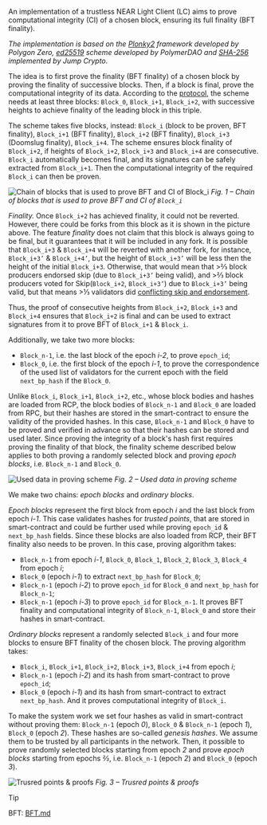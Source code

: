 An implementation of a trustless NEAR Light Client (LC) aims to prove computational integrity (CI) of a chosen block, ensuring its full finality (BFT finality). 

*The implementation is based on the [Plonky2](https://github.com/0xPolygonZero/plonky2/tree/main) framework developed by Polygon Zero, [ed25519](https://github.com/polymerdao/plonky2-ed25519) scheme developed by PolymerDAO and [SHA-256](https://github.com/JumpCrypto/plonky2-crypto/tree/main/src) implemented by Jump Crypto.*

The idea is to first prove the finality (BFT finality) of a chosen block by proving the finality of successive blocks. Then, if a block is final, prove the computational integrity of its data. According to the [protocol](https://nomicon.io/ChainSpec/Consensus#finality-condition), the scheme needs at least three blocks: `Block_0`, `Block_i+1`, `Block_i+2`, with successive heights to achieve finality of the leading block in this triple.

The scheme takes five blocks, instead: `Block_i` (block to be proven, BFT finality), `Block_i+1` (BFT finality), `Block_i+2` (BFT finality), `Block_i+3` (Doomslug finality), `Block_i+4`. The scheme ensures block finality of `Block_i+2`, if heights of `Block_i+2`, `Block_i+3` and `Block_i+4` are consecutive. `Block_i` automatically becomes final, and its signatures can be safely extracted from `Block_i+1`. Then the computational integrity of the required `Block_i` can then be proven. 

![Chain of blocks that is used to prove BFT and CI of Block_i](/near/schemes/1_Chain_CI_of_Block_i.png)
*Fig. 1 – Chain of blocks that is used to prove BFT and CI of `Block_i`*

*Finality.* Once `Block_i+2` has achieved finality, it could not be reverted. However, there could be forks from this block as it is shown in the picture above. The feature *finality* does not claim that this block is always going to be final, but it guarantees that it will be included in any fork. It is possible that  `Block_i+3` & `Block_i+4` will be reverted with another fork, for instance, `Block_i+3’` & `Block_i+4’`, but the height of `Block_i+3’` will be less then the height of the initial `Block_i+3`. Otherwise, that would mean that >⅔ block producers endorsed skip (due to `Block_i+3’` being valid), and >⅔ block producers voted for Skip(`Block_i+2`, `Block_i+3’`) due to `Block_i+3’` being valid, but that means >⅓ validators did [conflicting skip and endorsement](https://nomicon.io/ChainSpec/Consensus).

Thus, the proof of consecutive heights from `Block_i+2`, `Block_i+3` and `Block_i+4` ensures that `Block_i+2` is final and can be used to extract signatures from it to prove BFT of `Block_i+1` & `Block_i`.

Additionally, we take two more blocks: 
- `Block_n-1`, i.e. the last block of the epoch *i-2*, to prove `epoch_id`;
- `Block_0`, i.e. the first block of the epoch *i-1*, to prove the correspondence of the used list of validators for the current epoch with the field `next_bp_hash` if the `Block_0`. 

Unlike `Block_i`, `Block_i+1`, `Block_i+2`, etc., whose block bodies and hashes are loaded from RCP, the block bodies of `Block_n-1` and `Block_0` are loaded from RPC, but their hashes are stored in the smart-contract to ensure the validity of the provided hashes. In this case, `Block_n-1` and `Block_0` have to be proved and verified in advance so that their hashes can be stored and used later. Since proving the integrity of a block's hash first requires proving the finality of that block, the finality scheme described below applies to both proving a randomly selected block and proving *epoch blocks*, i.e. `Block_n-1` and `Block_0`.

![Used data in proving scheme](/near/schemes/2_Used_data_in_proving_scheme.png)
*Fig. 2 – Used data in proving scheme*

We make two chains: *epoch blocks* and *ordinary blocks*.

*Epoch blocks* represent the first block from epoch *i* and the last block from epoch *i-1*. This case validates hashes for *trusted points*, that are stored in smart-contract and could be further used while proving `epoch_id` & `next_bp_hash` fields. Since these blocks are also loaded from RCP, their BFT finality also needs to be proven. In this case, proving algorithm takes:
- `Block_n-1` from epoch *i-1*,  `Block_0`, `Block_1`, `Block_2`, `Block_3`, `Block_4` from epoch *i*;
- `Block_0` (epoch *i-1*) to extract `next_bp_hash` for `Block_0`;
- `Block_n-1` (epoch *i-2*) to prove `epoch_id` for `Block_0` and `next_bp_hash` for `Block_n-1`;
- `Block_n-1` (epoch *i-3*) to prove `epoch_id` for `Block_n-1`. 
It proves BFT finality and computational integrity of `Block_n-1`, `Block_0` and store their hashes in smart-contract.

*Ordinary blocks* represent a randomly selected `Block_i` and four more blocks to ensure BFT finality of the chosen block. The proving algorithm takes:
- `Block_i`, `Block_i+1`, `Block_i+2`, `Block_i+3`, `Block_i+4` from epoch *i*;
- `Block_n-1` (epoch *i-2*) and its hash from smart-contract to prove `epoch_id`;
- `Block_0` (epoch *i-1*) and its hash from smart-contract to extract `next_bp_hash`.
And it proves computational integrity of `Block_i`.

To make the system work we set four hashes as valid in smart-contract without proving them: `Block_n-1` (epoch *0*), `Block_0` & `Block_n-1` (epoch *1*), `Block_0` (epoch *2*). These hashes are so-called *genesis hashes*. We assume them to be trusted by all participants in the network. Then, it possible to prove randomly selected blocks starting from epoch *2* and prove *epoch blocks* starting from epochs *⅔*, i.e. `Block_n-1` (epoch *2*) and `Block_0` (epoch *3*).

![Trusred points & proofs](/near/schemes/3_Trusted_proofs.png)
*Fig. 3 – Trusred points & proofs*

> [!TIP]
> BFT: [BFT.md](/near/near_bft_finality/BFT.md)
